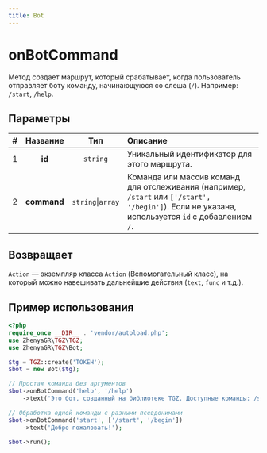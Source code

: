 ```yaml
---
title: Bot
---
```


# onBotCommand
Метод создает маршрут, который срабатывает, когда пользователь отправляет боту команду, начинающуюся со слеша (`/`). Например: `/start`, `/help`.

## Параметры
| # |  Название   |        Тип        | Описание                                                                                                                                          |
|:-:|:-----------:|:-----------------:|:--------------------------------------------------------------------------------------------------------------------------------------------------|
| 1 |   **id**    |     `string`      | Уникальный идентификатор для этого маршрута.                                                                                                      |
| 2 | **command** | `string`\|`array` | Команда или массив команд для отслеживания (например, `/start` или `['/start', '/begin']`). Если не указана, используется `id` с добавлением `/`. |

## Возвращает
`Action` — экземпляр класса `Action` (Вспомогательный класс), на который можно навешивать дальнейшие действия (`text`, `func` и т.д.).

## Пример использования
```php
<?php
require_once __DIR__ . 'vendor/autoload.php';
use ZhenyaGR\TGZ\TGZ;
use ZhenyaGR\TGZ\Bot;

$tg = TGZ::create('ТОКЕН');
$bot = new Bot($tg);

// Простая команда без аргументов
$bot->onBotCommand('help', '/help')
    ->text('Это бот, созданный на библиотеке TGZ. Доступные команды: /start, /help.');

// Обработка одной команды с разными псевдонимами
$bot->onBotCommand('start', ['/start', '/begin'])
    ->text('Добро пожаловать!');

$bot->run();
```